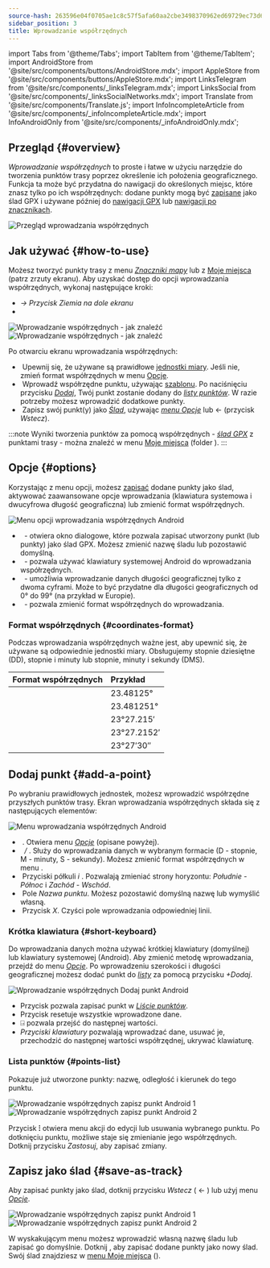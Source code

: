 ```yaml
---
source-hash: 263596e04f0705ae1c8c57f5afa60aa2cbe3498370962ed69729ec73d60d14f6
sidebar_position: 3
title: Wprowadzanie współrzędnych
---
```

import Tabs from '@theme/Tabs';
import TabItem from '@theme/TabItem';
import AndroidStore from '@site/src/components/buttons/AndroidStore.mdx';
import AppleStore from '@site/src/components/buttons/AppleStore.mdx';
import LinksTelegram from '@site/src/components/_linksTelegram.mdx';
import LinksSocial from '@site/src/components/_linksSocialNetworks.mdx';
import Translate from '@site/src/components/Translate.js';
import InfoIncompleteArticle from '@site/src/components/_infoIncompleteArticle.mdx';
import InfoAndroidOnly from '@site/src/components/_infoAndroidOnly.mdx';



<InfoAndroidOnly />

## Przegląd {#overview}

*Wprowadzanie współrzędnych* to proste i łatwe w użyciu narzędzie do tworzenia punktów trasy poprzez określenie ich położenia geograficznego. Funkcja ta może być przydatna do nawigacji do określonych miejsc, które znasz tylko po ich współrzędnych: dodane punkty mogą być [zapisane](#save-as-track) jako ślad GPX i używane później do [nawigacji GPX](../navigation/setup/gpx-navigation.md) lub [nawigacji po znacznikach](../navigation/setup/markers-navigation.md#add-gpx).

![Przegląd wprowadzania współrzędnych](@site/static/img/plan-route/coordinates_input/coordinates_input_overview.png)

## Jak używać {#how-to-use}

Możesz tworzyć punkty trasy z menu *[Znaczniki mapy](../personal/markers.md#actions)* lub z [Moje miejsca](../personal/myplaces.md) (patrz zrzuty ekranu). Aby uzyskać dostęp do opcji wprowadzania współrzędnych, wykonaj następujące kroki:
  - *<Translate android="true" ids="shared_string_menu,shared_string_my_places,shared_string_gpx_tracks"/> → Przycisk Ziemia na dole ekranu*
  - *<Translate android="true" ids="shared_string_menu,map_markers_item,shared_string_more_without_dots,coordinate_input"/>*

![Wprowadzanie współrzędnych - jak znaleźć](@site/static/img/plan-route/coordinates_input/coordinates_input_how_to_find_1.png) ![Wprowadzanie współrzędnych - jak znaleźć](@site/static/img/plan-route/coordinates_input/coordinates_input_how_to_find_2.png)

Po otwarciu ekranu wprowadzania współrzędnych:

- &nbsp;Upewnij się, że używane są prawidłowe [jednostki miary](#coordinates-format). Jeśli nie, zmień format współrzędnych w menu [Opcje](#options).
- &nbsp;Wprowadź współrzędne punktu, używając [szablonu](#add-a-point). Po naciśnięciu przycisku *[Dodaj](#add-a-point)*, Twój punkt zostanie dodany do *[listy punktów](#points-list)*. W razie potrzeby możesz wprowadzić dodatkowe punkty.
- &nbsp;Zapisz swój punkt(y) jako *[Ślad](../personal/tracks/manage-tracks.md)*, używając *[menu Opcje](#options)* lub &#8592; (przycisk *Wstecz*).

:::note
Wyniki tworzenia punktów za pomocą współrzędnych - *[ślad GPX](../personal/tracks/manage-tracks.md)* z punktami trasy - można znaleźć w menu [Moje miejsca](../personal/myplaces.md) (folder *<Translate android="true" ids="shared_string_menu,shared_string_my_places,shared_string_gpx_tracks,map_markers_item"/>*).
:::

## Opcje {#options}

Korzystając z menu opcji, możesz [zapisać](#save-as-track) dodane punkty jako ślad, aktywować zaawansowane opcje wprowadzania (klawiatura systemowa i dwucyfrowa długość geograficzna) lub zmienić format współrzędnych.

![Menu opcji wprowadzania współrzędnych Android](@site/static/img/plan-route/coordinates_input/coordinates_input_options.png)

- &nbsp;*<Translate android="true" ids="coord_input_save_as_track"/>* - otwiera okno dialogowe, które pozwala zapisać utworzony punkt (lub punkty) jako ślad GPX. Możesz zmienić nazwę śladu lub pozostawić domyślną.
- &nbsp;*<Translate android="true" ids="use_system_keyboard"/>* - pozwala używać klawiatury systemowej Android do wprowadzania współrzędnych.
- &nbsp;*<Translate android="true" ids="use_two_digits_longitude"/>* - umożliwia wprowadzanie danych długości geograficznej tylko z dwoma cyframi. Może to być przydatne dla długości geograficznych od 0° do 99° (na przykład w Europie).
- &nbsp;*<Translate android="true" ids="coordinates_format"/>* - pozwala zmienić format współrzędnych do wprowadzania.

### Format współrzędnych {#coordinates-format}

Podczas wprowadzania współrzędnych ważne jest, aby upewnić się, że używane są odpowiednie jednostki miary. Obsługujemy stopnie dziesiętne (DD), stopnie i minuty lub stopnie, minuty i sekundy (DMS).

|Format współrzędnych| Przykład |
|:------|:------|
|<Translate android="true" ids="dd_ddddd_format"/> |23.48125°|
|<Translate android="true" ids="dd_dddddd_format"/> | 23.481251°|
|<Translate android="true" ids="dd_mm_mmm_format"/> | 23°27.215′|
|<Translate android="true" ids="dd_mm_mmmm_format"/> | 23°27.2152′|
|<Translate android="true" ids="dd_mm_ss_format"/> | 23°27′30″|

## Dodaj punkt {#add-a-point}

Po wybraniu prawidłowych jednostek, możesz wprowadzić współrzędne przyszłych punktów trasy.
Ekran wprowadzania współrzędnych składa się z następujących elementów:

![Menu wprowadzania współrzędnych Android](@site/static/img/plan-route/coordinates_input/coordinates_input_add_point.png)

- &nbsp;*<Translate android="true" ids="shared_string_options"/>*. Otwiera menu *[Opcje](#options)* (opisane powyżej).
- &nbsp;*<Translate android="true" ids="navigate_point_latitude"/> / <Translate android="true" ids="navigate_point_longitude"/>*. Służy do wprowadzania danych w wybranym formacie (D - stopnie, M - minuty, S - sekundy). Możesz zmienić format współrzędnych w menu *[<Translate android="true" ids="shared_string_options"/>](#options)*.
- &nbsp;Przyciski półkuli *<Translate android="true" ids="navigate_point_latitude"/> i <Translate android="true" ids="navigate_point_longitude"/>*. Pozwalają zmieniać strony horyzontu: *Południe - Północ* i *Zachód - Wschód*.
- &nbsp;Pole *Nazwa punktu*. Możesz pozostawić domyślną nazwę lub wymyślić własną.
- &nbsp;Przycisk *X*. Czyści pole wprowadzania odpowiedniej linii.

### Krótka klawiatura {#short-keyboard}

Do wprowadzania danych można używać krótkiej klawiatury (domyślnej) lub klawiatury systemowej (Android). Aby zmienić metodę wprowadzania, przejdź do menu *[Opcje](#options)*. Po wprowadzeniu szerokości i długości geograficznej możesz dodać punkt do *[listy](#points-list)* za pomocą przycisku *+Dodaj*.

![Wprowadzanie współrzędnych Dodaj punkt Android](@site/static/img/plan-route/coordinates_input/coordinates_input_keyboard.png)

- Przycisk *<Translate android="true" ids="shared_string_add"/>* pozwala zapisać punkt w *[Liście punktów](#points-list)*.
- Przycisk *<Translate android="true" ids="shared_string_clear"/>* resetuje wszystkie wprowadzone dane.
- &#9032; pozwala przejść do następnej wartości.
- *Przyciski klawiatury* pozwalają wprowadzać dane, usuwać je, przechodzić do następnej wartości współrzędnej, ukrywać klawiaturę.

### Lista punktów {#points-list}

Pokazuje już utworzone punkty: nazwę, odległość i kierunek do tego punktu.

![Wprowadzanie współrzędnych zapisz punkt Android 1](@site/static/img/plan-route/coordinates_input/coordinates_input_points_list_1.png) ![Wprowadzanie współrzędnych zapisz punkt Android 2](@site/static/img/plan-route/coordinates_input/coordinates_input_points_list_2.png)

Przycisk **⁝** otwiera menu akcji do edycji lub usuwania wybranego punktu.
Po dotknięciu punktu, możliwe staje się zmienianie jego współrzędnych. Dotknij przycisku *Zastosuj*, aby zapisać zmiany.

## Zapisz jako ślad {#save-as-track}

Aby zapisać punkty jako ślad, dotknij przycisku *Wstecz* ( &#8592; ) lub użyj menu *[Opcje](#options)*.

![Wprowadzanie współrzędnych zapisz punkt Android 1](@site/static/img/plan-route/coordinates_input/coordinates_input_save.png) ![Wprowadzanie współrzędnych zapisz punkt Android 2](@site/static/img/plan-route/coordinates_input/coordinates_input_my_places_list.png)

W wyskakującym menu możesz wprowadzić własną nazwę śladu lub zapisać go domyślnie. Dotknij <Translate android="true" ids="shared_string_save"/>, aby zapisać dodane punkty jako nowy ślad.
Swój ślad znajdziesz w [menu Moje miejsca](../personal/myplaces.md) (<Translate android="true" ids="shared_string_menu,shared_string_my_places,shared_string_gpx_tracks,map_markers_item"/>).